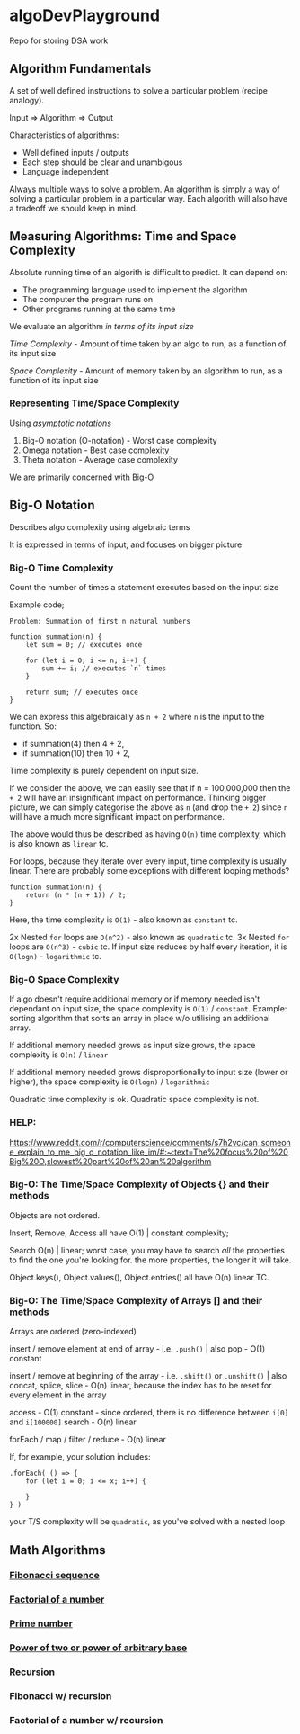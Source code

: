# algoDevPlayground

Repo for storing DSA work

## Algorithm Fundamentals

A set of well defined instructions to solve a particular problem (recipe analogy).

Input => Algorithm => Output

Characteristics of algorithms:

-   Well defined inputs / outputs
-   Each step should be clear and unambigous
-   Language independent

Always multiple ways to solve a problem.
An algorithm is simply a way of solving a particular problem in a particular way. Each algorith will also have a tradeoff we should keep in mind.

## Measuring Algorithms: Time and Space Complexity

Absolute running time of an algorith is difficult to predict. It can depend on:

-   The programming language used to implement the algorithm
-   The computer the program runs on
-   Other programs running at the same time

We evaluate an algorithm _in terms of its input size_

_Time Complexity_ - Amount of time taken by an algo to run, as a function of its input size

_Space Complexity_ - Amount of memory taken by an algorithm to run, as a function of its input size

### Representing Time/Space Complexity

Using _asymptotic notations_

1. Big-O notation (O-notation) - Worst case complexity
2. Omega notation - Best case complexity
3. Theta notation - Average case complexity

We are primarily concerned with Big-O

## Big-O Notation

Describes algo complexity using algebraic terms

It is expressed in terms of input, and focuses on bigger picture

### Big-O Time Complexity

Count the number of times a statement executes based on the input size

Example code;

```
Problem: Summation of first n natural numbers

function summation(n) {
    let sum = 0; // executes once

    for (let i = 0; i <= n; i++) {
        sum += i; // executes `n` times
    }

    return sum; // executes once
}

```

We can express this algebraically as `n + 2` where `n` is the input to the function. So:

-   if summation(4) then 4 + 2,
-   if summation(10) then 10 + 2,

Time complexity is purely dependent on input size.

If we consider the above, we can easily see that if n = 100,000,000 then the `+ 2` will have an insignificant impact on performance. Thinking bigger picture, we can
simply categorise the above as `n` (and drop the `+ 2`) since `n` will have a much more significant impact on performance.

The above would thus be described as having `O(n)` time complexity, which is also known as `linear` tc.

For loops, because they iterate over every input, time complexity is usually linear. There are probably some exceptions with different looping methods?

```
function summation(n) {
    return (n * (n + 1)) / 2;
}
```

Here, the time complexity is `O(1)` - also known as `constant` tc.

2x Nested `for` loops are `O(n^2)` - also known as `quadratic` tc.
3x Nested `for` loops are `O(n^3)` - `cubic` tc.
If input size reduces by half every iteration, it is `O(logn)` - `logarithmic` tc.

### Big-O Space Complexity

If algo doesn't require additional memory or if memory needed isn't dependant on input size, the space complexity is `O(1)` / `constant`. Example: sorting algorithm that sorts an array in place w/o utilising an additional array.

If additional memory needed grows as input size grows, the space complexity is `O(n)` / `linear`

If additional memory needed grows disproportionally to input size (lower or higher), the space complexity is `O(logn)` / `logarithmic`

Quadratic time complexity is ok. Quadratic space complexity is not.

### HELP:

https://www.reddit.com/r/computerscience/comments/s7h2vc/can_someone_explain_to_me_big_o_notation_like_im/#:~:text=The%20focus%20of%20Big%20O,slowest%20part%20of%20an%20algorithm

### Big-O: The Time/Space Complexity of Objects {} and their methods

Objects are not ordered.

Insert, Remove, Access all have O(1) | constant complexity;

Search O(n) | linear; worst case, you may have to search _all_ the properties to find the one you're looking for. the more properties, the longer it will take.

Object.keys(), Object.values(), Object.entries() all have O(n) linear TC.

### Big-O: The Time/Space Complexity of Arrays [] and their methods

Arrays are ordered (zero-indexed)

insert / remove element at end of array - i.e. `.push()` | also pop - O(1) constant

insert / remove at beginning of the array - i.e. `.shift()` or `.unshift()` | also concat, splice, slice - O(n) linear, because the index has to be reset for every element in the array

access - O(1) constant - since ordered, there is no difference between `i[0]` and `i[100000]`
search - O(n) linear

forEach / map / filter / reduce - O(n) linear

If, for example, your solution includes:

```
.forEach( () => {
    for (let i = 0; i <= x; i++) {

    }
} )

```

your T/S complexity will be `quadratic`, as you've solved with a nested loop

## Math Algorithms

### [Fibonacci sequence](./fibonacci.js)

### [Factorial of a number](./fibonacci.js)

### [Prime number](./isPrimeNumber.js)

### [Power of two or power of arbitrary base](./powerOfTwo.js)

### Recursion

### Fibonacci w/ recursion

### Factorial of a number w/ recursion
